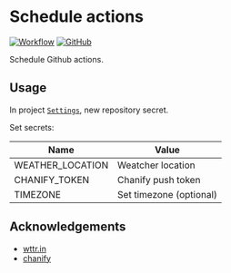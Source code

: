# Schedule actions

[![Workflow](https://img.shields.io/github/workflow/status/wizjin/schedule-actions/schedule?label=schedule&logo=github&style=for-the-badge)](https://github.com/chanify/chanify/actions?workflow=ci)
[![GitHub](https://img.shields.io/github/license/wizjin/schedule-actions?style=for-the-badge)](LICENSE)

Schedule Github actions.

## Usage

In project [`Settings`](https://github.com/wizjin/schedule-actions/settings), new repository secret.

Set secrets:

| Name             | Value                   |
| ---------------- | ----------------------- |
| WEATHER_LOCATION | Weatcher location       |
| CHANIFY_TOKEN    | Chanify push token      |
| TIMEZONE         | Set timezone (optional) |

## Acknowledgements

- [wttr.in](https://github.com/chubin/wttr.in)
- [chanify](https://github.com/chanify/chanify-ios)

